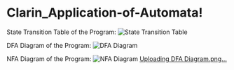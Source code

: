 # Clarin_Application-of-Automata!

State Transition Table of the Program:
![State Transition Table](https://github.com/user-attachments/assets/b1e2080e-4b3c-4e12-818d-4839813df9f9)

DFA Diagram of the Program:
![DFA Diagram](https://github.com/user-attachments/assets/b8d7a7de-82c7-4436-bf8b-7519bd64f11d)

NFA Diagram of the Program:
![NFA  Diagram](https://github.com/user-attachments/assets/083fd92f-8360-425f-8c03-1dfda32ca5d8)
[Uploading DFA Diagram.png…]()
